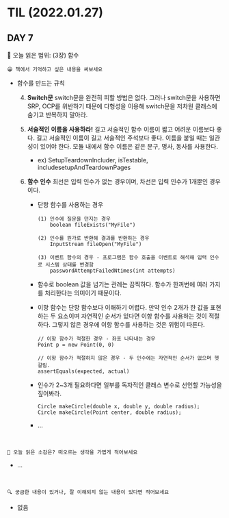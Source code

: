 # **TIL (2022.01.27)**

## DAY 7

🎇 오늘 읽은 범위: (3장) 함수

```
😀 책에서 기억하고 싶은 내용을 써보세요
```

- 함수를 만드는 규칙

  4. **Switch문** switch문을 완전히 피할 방법은 없다. 그러나 switch문을 사용하면 SRP, OCP를 위반하기 때문에 다형성을 이용해 switch문을 저차원 클래스에 숨기고 반복하지 말아라.
  5. **서술적인 이름을 사용하라!** 길고 서술적인 함수 이름이 짧고 어려운 이름보다 좋다. 길고 서술적인 이름이 길고 서술적인 주석보다 좋다. 이름을 붙일 때는 일관성이 있어야 한다. 모듈 내에서 함수 이름은 같은 문구, 명사, 동사를 사용한다.
     - ex) SetupTeardownIncluder, isTestable, includesetupAndTeardownPages
  6. **함수 인수** 최선은 입력 인수가 없는 경우이며, 차선은 입력 인수가 1개뿐인 경우이다.

     - 단항 함수를 사용하는 경우

       ```
       (1) 인수에 질문을 던지는 경우
           boolean fileExists("MyFile")

       (2) 인수를 뭔가로 반환해 결과를 반환하는 경우
           InputStream fileOpen("MyFile")

       (3) 이벤트 함수의 경우 - 프로그램은 함수 호출을 이벤트로 해석해 입력 인수로 시스템 상태를 변경함
           passwordAttemptFailedNtimes(int attempts)
       ```

     - 함수로 boolean 값을 넘기는 관례는 끔찍하다. 함수가 한꺼번에 여러 가지를 처리한다는 의미이기 때문이다.
     - 이항 함수는 단항 함수보다 이해하기 어렵다. 만약 인수 2개가 한 값을 표현하는 두 요소이며 자연적인 순서가 있다면 이항 함수를 사용하는 것이 적절하다. 그렇지 않은 경우에 이항 함수를 사용하는 것은 위험이 따른다.

       ```
       // 이항 함수가 적절한 경우 - 좌표 나타내는 경우
       Point p = new Point(0, 0)

       // 이항 함수가 적절하지 않은 경우 - 두 인수에는 자연적인 순서가 없으며 헷갈림.
       assertEquals(expected, actual)
       ```

     - 인수가 2~3개 필요하다면 일부를 독자적인 클래스 변수로 선언할 가능성을 짚어봐라.
       ```
       Circle makeCircle(double x, double y, double radius);
       Circle makeCircle(Point center, double radius);
       ```
     - ...

<br>

```
🤔 오늘 읽은 소감은? 떠오르는 생각을 가볍게 적어보세요
```

- ...

<br>

```
🔍 궁금한 내용이 있거나, 잘 이해되지 않는 내용이 있다면 적어보세요
```

- 없음

  <br>
